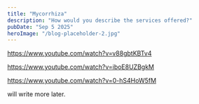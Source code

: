 ```yaml
---
title: "Mycorrhiza"
description: "How would you describe the services offered?"
pubDate: "Sep 5 2025"
heroImage: "/blog-placeholder-2.jpg"
---
```



https://www.youtube.com/watch?v=v88gbtKBTv4

https://www.youtube.com/watch?v=iboE8UZBgkM

https://www.youtube.com/watch?v=0-hS4HoW5fM

will write more later.